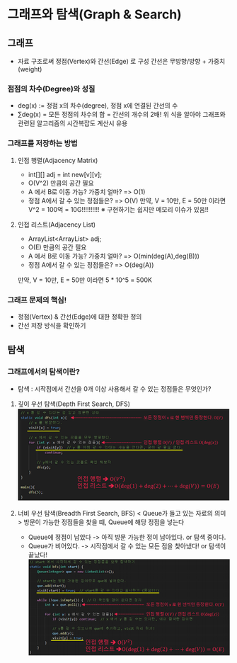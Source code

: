 # 그래프와 탐색(Graph & Search)

## 그래프
   - 자료 구조로써 정점(Vertex)와 간선(Edge) 로 구성
     간선은 무방향/방향 + 가중치(weight)

### 점점의 차수(Degree)와 성질
   - deg(x) := 정점 x의 차수(degree), 정점 x에 연결된 간선의 수
   - ∑deg(x) = 모든 정점의 차수의 합 = 간선의 개수의 2배!
   위 식을 알아야 그래프와 관련된 알고리즘의 시간복잡도 계산시 유용

### 그래프를 저장하는 방법
1. 인접 행렬(Adjacency Matrix)
   - int[][] adj = int new[v][v];
   - O(V^2) 만큼의 공간 필요
   - A 에서 B로 이동 가능? 가중치 얼마?
     => O(1)
   - 정점 A에서 갈 수 있는 정점들은?
     => O(V)
   만약, V = 10만, E = 50만 이라면
   V^2 = 100억 = 10G!!!!!!!!!!
※ 구현하기는 쉽지만 메모리 이슈가 있음!!

2. 인접 리스트(Adjacency List)
   - ArrayList<ArrayList<Integer>> adj;
   - O(E) 만큼의 공간 필요
   - A 에서 B로 이동 가능? 가중치 얼마?
     => O(min(deg(A),deg(B)))
   - 정점 A에서 갈 수 있는 정점들은?
     => O(deg(A))
  
   만약, V = 10만, E = 50만 이라면
   5 * 10^5 = 500K

### 그래프 문제의 핵심!
   - 정점(Vertex) & 간선(Edge)에 대한 정확한 정의
   - 간선 저장 방식을 확인하기

## 탐색 
### 그래프에서의 탐색이란?
   - 탐색 : 시작점에서 간선을 0개 이상 사용해서 갈 수 있는 정점들은 무엇인가?

1. 깊이 우선 탐색(Depth First Search, DFS)
![img_1.png](img_1.png)

2. 너비 우선 탐색(Breadth First Search, BFS)
   < Queue가 들고 있는 자료의 의미 >
   방문이 가능한 정점들을 찾을 떄, Queue에 해당 정점을 넣는다
   - Queue에 정점이 남았다 -> 아직 방문 가능한 정이 남아있다. or 탐색 중이다.
   - Queue가 비어있다. -> 시작점에서 갈 수 있는 모든 점을 찾아냈다! or 탐색이 끝났다!
![img_2.png](img_2.png)
